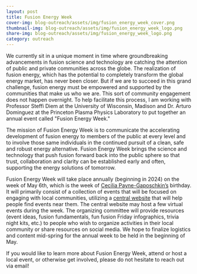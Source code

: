 ```yaml
---
layout: post
title: Fusion Energy Week
cover-img: blog-outreach/assets/img/fusion_energy_week_cover.png
thumbnail-img: blog-outreach/assets/img/fusion_energy_week_logo.png
share-img: blog-outreach/assets/img/fusion_energy_week_logo.png
category: outreach
---
```


We currently sit in a unique moment in time where groundbreaking advancements in fusion science and technology are catching the attention of public and private communities across the globe. The realization of fusion energy, which has the potential to completely transform the global energy market, has never been closer. But if we are to succeed in this grand challenge, fusion energy must be empowered and supported by the communities that make us who we are. This sort of community engagement does not happen overnight. To help facilitate this process, I am working with Professor Steffi Diem at the University of Wisconsin, Madison and Dr. Arturo Dominguez at the Princeton Plasma Physics Laboratory to put together an annual event called "Fusion Energy Week."
 
The mission of Fusion Energy Week is to communicate the accelerating development of fusion energy to members of the public at every level and to involve those same individuals in the continued pursuit of a clean, safe and robust energy alternative. Fusion Energy Week brings the science and technology that push fusion forward back into the public sphere so that trust, collaboration and clarity can be established early and often, supporting the energy solutions of tomorrow. 

Fusion Energy Week will take place annually (beginning in 2024) on the week of May 6th, which is the week of [Cecilia Payne-Gaposchkin’s](https://en.wikipedia.org/wiki/Cecilia_Payne-Gaposchkin) birthday. It will primarily consist of a collection of events that will be focused on engaging with local communities, utilizing a [central website](https://www.fusionenergyweek.org/) that will help people find events near them. The central website may host a few virtual events during the week. The organizing committee will provide resources (event ideas, fusion fundamentals, fun fusion Friday infographics, trivia night kits, etc.) to people who wish to organize activities in their local community or share resources on social media. We hope to finalize logistics and content mid-spring for the annual week to be held in the beginning of May. 

If you would like to learn more about Fusion Energy Week, attend or host a local event, or otherwise get involved, please do not hesitate to reach out via email!
